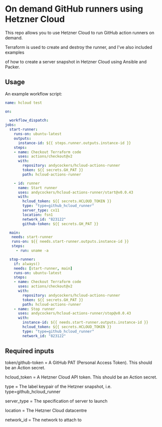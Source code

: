 # On demand GitHub runners using Hetzner Cloud

This repo allows you to use Hetzner Cloud to run GitHub action runners on demand.

Terraform is used to create and destroy the runner, and I've also included examples

of how to create a server snapshot in Hetzner Cloud using Ansible and Packer.

## Usage

An example workflow script:

```yaml
name: hcloud test

on:
  
  workflow_dispatch:
jobs:
  start-runner:
    runs-on: ubuntu-latest
    outputs:
      instance-id: ${{ steps.runner.outputs.instance-id }}
    steps:
    - name: Checkout Terraform code
      uses: actions/checkout@v2
      with:
        repository: andycockers/hcloud-actions-runner
        token: ${{ secrets.GH_PAT }}
        path: hcloud-actions-runner

    - id: runner
      name: Start runner
      uses: andycockers/hcloud-actions-runner/start@v0.0.43
      with:
        hcloud_token: ${{ secrets.HCLOUD_TOKEN }}
        type: "type=github_hcloud_runner"
        server_type: cx11
        location: fsn1
        network_id: "823122"
        github-token: ${{ secrets.GH_PAT }}

  main:
   needs: start-runner
   runs-on: ${{ needs.start-runner.outputs.instance-id }}
   steps:
     - run: uname -a

  stop-runner:
    if: always()
    needs: [start-runner, main]
    runs-on: ubuntu-latest
    steps:
    - name: Checkout Terraform code
      uses: actions/checkout@v2
      with:
        repository: andycockers/hcloud-actions-runner
        token: ${{ secrets.GH_PAT }}
        path: hcloud-actions-runner
    - name: Stop runner
      uses: andycockers/hcloud-actions-runner/stop@v0.0.43
      with:
        instance-id: ${{ needs.start-runner.outputs.instance-id }}
        hcloud_token: ${{ secrets.HCLOUD_TOKEN }}
        type: "type=github_hcloud_runner"
        network_id: "823122"
```

## Required inputs

token/github-token = A GitHub PAT (Personal Access Token). This should be an Action secret.

hcloud_token = A Hetzner Cloud API token. This should be an Action secret.

type = The label keypair of the Hetzner snapshot, i.e. type=github_hcloud_runner

server_type = The specification of server to launch

location = The Hetzner Cloud datacentre

network_id = The network to attach to